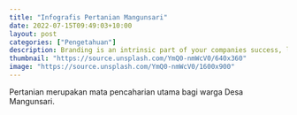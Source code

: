 ```yaml
---
title: "Infografis Pertanian Mangunsari"
date: 2022-07-15T09:49:03+10:00
layout: post
categories: ["Pengetahuan"]
description: Branding is an intrinsic part of your companies success, learn why your brand matters.
thumbnail: "https://source.unsplash.com/YmQ0-nmWcV0/640x360"
image: "https://source.unsplash.com/YmQ0-nmWcV0/1600x900"
---
```


Pertanian merupakan mata pencaharian utama bagi warga Desa Mangunsari.
